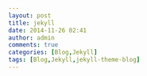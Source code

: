 ```yaml
---
layout: post
title: jekyll
date: 2014-11-26 02:41
author: admin
comments: true
categories: [Blog,Jekyll]
tags: [Blog,Jekyll,jekyll-theme-blog]
---
```




